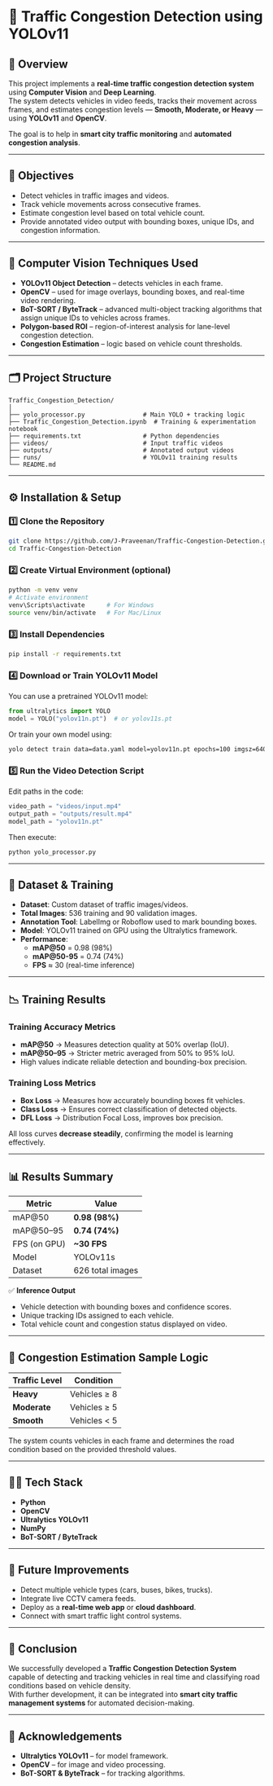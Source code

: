# 🚦 Traffic Congestion Detection using YOLOv11

## 🧠 Overview
This project implements a **real-time traffic congestion detection system** using **Computer Vision** and **Deep Learning**.  
The system detects vehicles in video feeds, tracks their movement across frames, and estimates congestion levels — **Smooth, Moderate, or Heavy** — using **YOLOv11** and **OpenCV**.

The goal is to help in **smart city traffic monitoring** and **automated congestion analysis**.

---

## 🎯 Objectives
- Detect vehicles in traffic images and videos.  
- Track vehicle movements across consecutive frames.  
- Estimate congestion level based on total vehicle count.  
- Provide annotated video output with bounding boxes, unique IDs, and congestion information.

---

## 🧩 Computer Vision Techniques Used
- **YOLOv11 Object Detection** – detects vehicles in each frame.  
- **OpenCV** – used for image overlays, bounding boxes, and real-time video rendering.  
- **BoT-SORT / ByteTrack** – advanced multi-object tracking algorithms that assign unique IDs to vehicles across frames.  
- **Polygon-based ROI** – region-of-interest analysis for lane-level congestion detection.  
- **Congestion Estimation** – logic based on vehicle count thresholds.

---

## 🗂️ Project Structure
```
Traffic_Congestion_Detection/
│
├── yolo_processor.py                # Main YOLO + tracking logic
├── Traffic_Congestion_Detection.ipynb  # Training & experimentation notebook
├── requirements.txt                 # Python dependencies
├── videos/                          # Input traffic videos
├── outputs/                         # Annotated output videos
├── runs/                            # YOLOv11 training results
└── README.md
```

---

## ⚙️ Installation & Setup

### 1️⃣ Clone the Repository
```bash
git clone https://github.com/J-Praveenan/Traffic-Congestion-Detection.git
cd Traffic-Congestion-Detection
```

### 2️⃣ Create Virtual Environment (optional)
```bash
python -m venv venv
# Activate environment
venv\Scripts\activate      # For Windows
source venv/bin/activate   # For Mac/Linux
```

### 3️⃣ Install Dependencies
```bash
pip install -r requirements.txt
```

### 4️⃣ Download or Train YOLOv11 Model
You can use a pretrained YOLOv11 model:
```python
from ultralytics import YOLO
model = YOLO("yolov11n.pt")  # or yolov11s.pt
```

Or train your own model using:
```bash
yolo detect train data=data.yaml model=yolov11n.pt epochs=100 imgsz=640
```

### 5️⃣ Run the Video Detection Script
Edit paths in the code:
```python
video_path = "videos/input.mp4"
output_path = "outputs/result.mp4"
model_path = "yolov11n.pt"
```

Then execute:
```bash
python yolo_processor.py
```

---

## 🧪 Dataset & Training
- **Dataset**: Custom dataset of traffic images/videos.  
- **Total Images**: 536 training and 90 validation images.  
- **Annotation Tool**: LabelImg or Roboflow used to mark bounding boxes.  
- **Model**: YOLOv11 trained on GPU using the Ultralytics framework.  
- **Performance**:
  - **mAP@50** = 0.98 (98%)  
  - **mAP@50-95** = 0.74 (74%)  
  - **FPS** ≈ 30 (real-time inference)

---

## 📉 Training Results

### Training Accuracy Metrics
- **mAP@50** → Measures detection quality at 50% overlap (IoU).  
- **mAP@50–95** → Stricter metric averaged from 50% to 95% IoU.  
- High values indicate reliable detection and bounding-box precision.

### Training Loss Metrics
- **Box Loss** → Measures how accurately bounding boxes fit vehicles.  
- **Class Loss** → Ensures correct classification of detected objects.  
- **DFL Loss** → Distribution Focal Loss, improves box precision.

All loss curves **decrease steadily**, confirming the model is learning effectively.

---

## 📊 Results Summary
| Metric | Value |
|--------|--------|
| mAP@50 | **0.98 (98%)** |
| mAP@50–95 | **0.74 (74%)** |
| FPS (on GPU) | **~30 FPS** |
| Model | YOLOv11s |
| Dataset | 626 total images |

✅ **Inference Output**
- Vehicle detection with bounding boxes and confidence scores.  
- Unique tracking IDs assigned to each vehicle.  
- Total vehicle count and congestion status displayed on video.

---

## 🚦 Congestion Estimation Sample Logic
| Traffic Level | Condition |
|----------------|------------|
| **Heavy** | Vehicles ≥ 8 |
| **Moderate** | Vehicles ≥ 5 |
| **Smooth** | Vehicles < 5 |

The system counts vehicles in each frame and determines the road condition based on the provided threshold values.

---

## 🧑‍💻 Tech Stack
- **Python**
- **OpenCV**
- **Ultralytics YOLOv11**
- **NumPy**
- **BoT-SORT / ByteTrack**

---

## 🚀 Future Improvements
- Detect multiple vehicle types (cars, buses, bikes, trucks).  
- Integrate live CCTV camera feeds.  
- Deploy as a **real-time web app** or **cloud dashboard**.  
- Connect with smart traffic light control systems.

---

## 🏁 Conclusion
We successfully developed a **Traffic Congestion Detection System** capable of detecting and tracking vehicles in real time and classifying road conditions based on vehicle density.  
With further development, it can be integrated into **smart city traffic management systems** for automated decision-making.

---

## 📝 Acknowledgements
- **Ultralytics YOLOv11** – for model framework.  
- **OpenCV** – for image and video processing.  
- **BoT-SORT & ByteTrack** – for tracking algorithms.  


